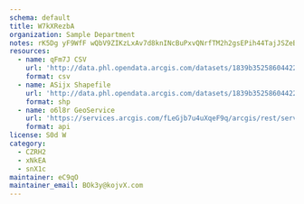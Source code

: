 ```yaml
---
schema: default
title: W7kXRezbA  
organization: Sample Department 
notes: rK5Dg yF9WfF wQbV9ZIKzLxAv7d8knINcBuPxvQNrfTM2h2gsEPih44TajJSZeBCGRqm8yuEleGUC006HJm76tnLwlsbjck1dAY 
resources:
  - name: qFm7J CSV
    url: 'http://data.phl.opendata.arcgis.com/datasets/1839b35258604422b0b520cbb668df0d_0.csv'
    format: csv
  - name: ASijx Shapefile
    url: 'http://data.phl.opendata.arcgis.com/datasets/1839b35258604422b0b520cbb668df0d_0.zip'
    format: shp
  - name: o6l8r GeoService
    url: 'https://services.arcgis.com/fLeGjb7u4uXqeF9q/arcgis/rest/services/Air_Monitoring_Stations/FeatureServer/0/query'
    format: api
license: S0d W 
category:
  - CZRH2 
  - xNkEA 
  - snX1c 
maintainer: eC9qO  
maintainer_email: BOk3y@kojvX.com
---
```

